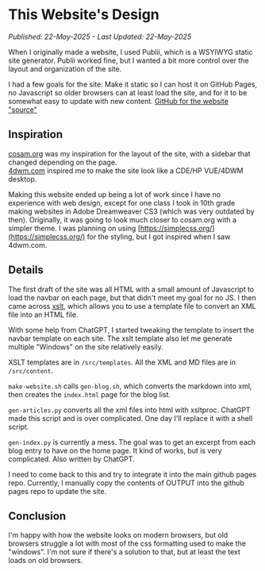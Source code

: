 # This Website's Design
*Published: 22-May-2025 - Last Updated: 22-May-2025*

When I originally made a website, I used Publii, which is a WSYIWYG static site generator. Publii worked fine, but I wanted a bit more control over the layout and organization of the site.

I had a few goals for the site: Make it static so I can host it on GitHub Pages, no Javascript so older browsers can at least load the site, and for it to be somewhat easy to update with new content.
<a href="https://github.com/nsafran1217/cde-website">GitHub for the website "source"</a>

## Inspiration
[cosam.org](http://www.cosam.org/) was my inspiration for the layout of the site, with a sidebar that changed depending on the page.  
[4dwm.com](https://www.4dwm.com/) inspired me to make the site look like a CDE/HP VUE/4DWM desktop. 

Making this website ended up being a lot of work since I have no experience with web design, except for one class I took in 10th grade making websites in Adobe Dreamweaver CS3 (which was very outdated by then).
Originally, it was going to look much closer to cosam.org with a simpler theme. I was planning on using [https://simplecss.org/](https://simplecss.org/) for the styling, but I got inspired when I saw 4dwm.com.

## Details
The first draft of the site was all HTML with a small amount of Javascript to load the navbar on each page, but that didn't meet my goal for no JS. I then came across [xslt](https://www.w3schools.com/xml/xsl_intro.asp), which allows you to use a template file to convert an XML file into an HTML file.

With some help from ChatGPT, I started tweaking the template to insert the navbar template on each site. The xslt template also let me generate multiple "Windows" on the site relatively easily. 

XSLT templates are in `/src/templates`. All the XML and MD files are in `/src/content`. 

`make-website.sh` calls `gen-blog.sh`, which converts the markdown into xml, then creates the `index.html` page for the blog list. 

`gen-articles.py` converts all the xml files into html with xsltproc. ChatGPT made this script and is over complicated. One day I'll replace it with a shell script.

`gen-index.py` is currently a mess. The goal was to get an excerpt from each blog entry to have on the home page. It kind of works, but is very complicated. Also written by ChatGPT.

I need to come back to this and try to integrate it into the main github pages repo. Currently, I manually copy the contents of OUTPUT into the github pages repo to update the site.

## Conclusion
I'm happy with how the website looks on modern browsers, but old browsers struggle a lot with most of the css formatting used to make the "windows". I'm not sure if there's a solution to that, but at least the text loads on old browsers.
